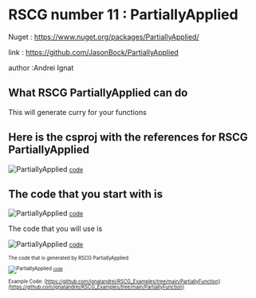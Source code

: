 
# RSCG number 11 : PartiallyApplied

Nuget :
    https://www.nuget.org/packages/PartiallyApplied/


link : https://github.com/JasonBock/PartiallyApplied 


author :Andrei Ignat


## What RSCG PartiallyApplied can do

This will generate curry for your functions 

## Here is the csproj with the references for RSCG PartiallyApplied

![PartiallyApplied](http://ignatandrei.github.io/RSCG_Examples/images/PartiallyApplied/The.csproj.png)
<small>
[code](http://ignatandrei.github.io/RSCG_Examples/images/PartiallyApplied/The.csproj)
</small>


## The code that you start with is 


![PartiallyApplied](http://ignatandrei.github.io/RSCG_Examples/images/PartiallyApplied/ExistingCode.cs.png)
<small>
[code](http://ignatandrei.github.io/RSCG_Examples/images/PartiallyApplied/ExistingCode.cs)
</small>

The code that you will use is

![PartiallyApplied](http://ignatandrei.github.io/RSCG_Examples/images/PartiallyApplied/Usage.cs.png)
<small>
[code](http://ignatandrei.github.io/RSCG_Examples/images/PartiallyApplied/Usage.cs)
<small>


The code that is generated by RSCG PartiallyApplied

![PartiallyApplied](http://ignatandrei.github.io/RSCG_Examples/images/PartiallyApplied/GeneratedCode.cs.png)
<small>
[code](http://ignatandrei.github.io/RSCG_Examples/images/PartiallyApplied/GeneratedCode.cs)
</small>


Example Code: 
[https://github.com/ignatandrei/RSCG_Examples/tree/main/PartiallyFunction](https://github.com/ignatandrei/RSCG_Examples/tree/main/PartiallyFunction)


